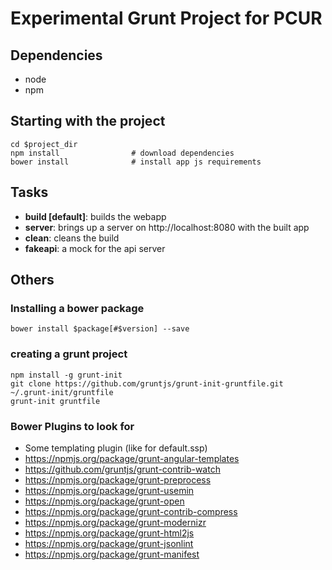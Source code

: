 # Experimental Grunt Project for PCUR

## Dependencies

* node
* npm



## Starting with the project

```
cd $project_dir
npm install                # download dependencies
bower install              # install app js requirements
```


## Tasks

* **build [default]**: builds the webapp
* **server**: brings up a server on http://localhost:8080 with the built app
* **clean**: cleans the build
* **fakeapi**: a mock for the api server






## Others

### Installing a bower package

```
bower install $package[#$version] --save
```


### creating a grunt project

```
npm install -g grunt-init
git clone https://github.com/gruntjs/grunt-init-gruntfile.git ~/.grunt-init/gruntfile
grunt-init gruntfile
```

### Bower Plugins to look for

* Some templating plugin (like for default.ssp)
* https://npmjs.org/package/grunt-angular-templates
* https://github.com/gruntjs/grunt-contrib-watch
* https://npmjs.org/package/grunt-preprocess
* https://npmjs.org/package/grunt-usemin
* https://npmjs.org/package/grunt-open
* https://npmjs.org/package/grunt-contrib-compress
* https://npmjs.org/package/grunt-modernizr
* https://npmjs.org/package/grunt-html2js
* https://npmjs.org/package/grunt-jsonlint
* https://npmjs.org/package/grunt-manifest